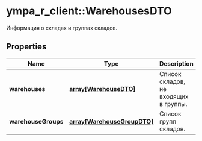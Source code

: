 # ympa_r_client::WarehousesDTO

Информация о складах и группах складов.

## Properties
Name | Type | Description | Notes
------------ | ------------- | ------------- | -------------
**warehouses** | [**array[WarehouseDTO]**](WarehouseDTO.md) | Список складов, не входящих в группы. | 
**warehouseGroups** | [**array[WarehouseGroupDTO]**](WarehouseGroupDTO.md) | Список групп складов. | 


